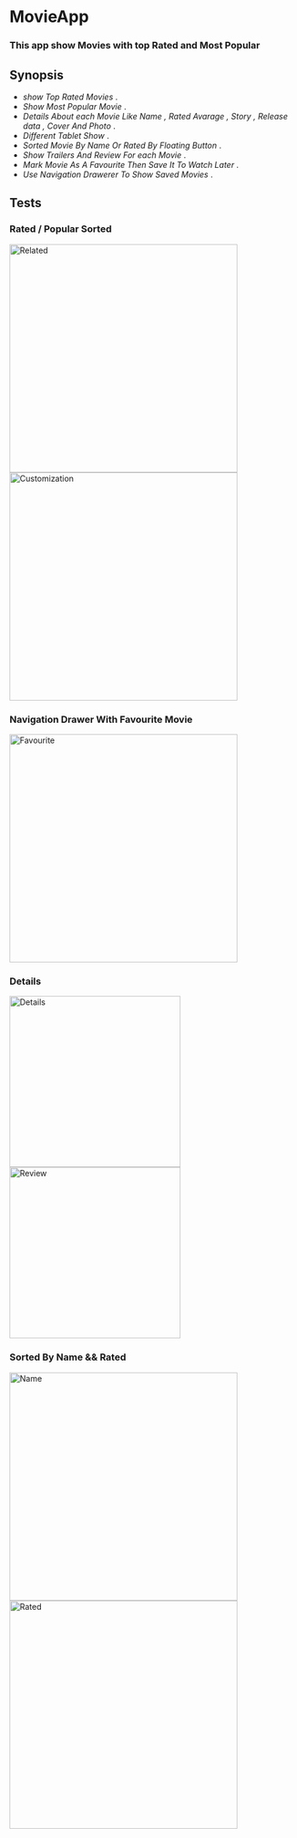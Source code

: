 # **MovieApp**
### This app show Movies with top Rated and Most Popular 
## Synopsis 
- _show Top Rated Movies_ .
- _Show Most Popular Movie_ .
- _Details About each Movie Like Name , Rated Avarage , Story , Release data , Cover And Photo_ .
- _Different Tablet Show_ .
- _Sorted Movie By Name Or Rated By Floating Button_ .
- _Show Trailers And Review For each Movie_ .
- _Mark Movie As A Favourite Then Save It To Watch Later_ .
- _Use Navigation Drawerer To Show Saved Movies_ .
## Tests
### Rated / Popular Sorted
<img width="400" alt="Related" src="Screen/1.jpeg"> <img width="400" alt="Customization" src="Screen/2.jpeg">
### Navigation Drawer With Favourite Movie 
<img width="400" alt="Favourite" src="Screen/3.jpeg">

### Details 

<img width="300" alt="Details" src="Screen/4.jpeg"> <img width="300" alt="Review" src="Screen/5.jpeg">
### Sorted By Name && Rated

<img width="400" alt="Name" src="Screen/11.jpeg"> <img width="400" alt="Rated" src="Screen/12.jpeg">

 




